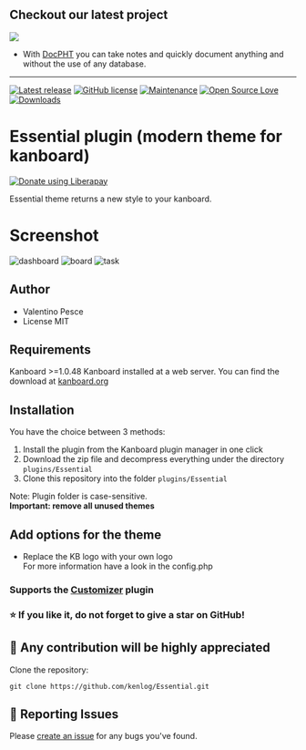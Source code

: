 ## Checkout our latest project
[![](https://raw.githubusercontent.com/docpht/docpht/master/public/assets/img/logo.png)](https://github.com/docpht/docpht)

- With [DocPHT](https://github.com/docpht/docpht) you can take notes and quickly document anything and without the use of any database.
-----------

[![Latest release](https://img.shields.io/github/release/kenlog/Essential.svg)](https://github.com/kenlog/Essential/releases)
[![GitHub license](https://img.shields.io/github/license/Naereen/StrapDown.js.svg)](https://github.com/kenlog/Essential/blob/master/LICENSE)
[![Maintenance](https://img.shields.io/badge/Maintained%3F-yes-green.svg)](https://github.com/kenlog/Essential/graphs/contributors)
[![Open Source Love](https://badges.frapsoft.com/os/v1/open-source.svg?v=103)]()
[![Downloads](https://img.shields.io/github/downloads/kenlog/Essential/total.svg)](https://github.com/kenlog/Essential/releases)

# Essential plugin (modern theme for kanboard)

<noscript><a href="https://liberapay.com/kenlog/donate"><img alt="Donate using Liberapay" src="https://liberapay.com/assets/widgets/donate.svg"></a></noscript>

Essential theme returns a new style to your kanboard.

# Screenshot
![dashboard](https://user-images.githubusercontent.com/11728231/50735758-2f7cbc00-11b4-11e9-940a-12586a7f2493.png)
![board](https://user-images.githubusercontent.com/11728231/50735759-31df1600-11b4-11e9-91d5-aee216dc7e74.png)
![task](https://user-images.githubusercontent.com/11728231/50735761-34417000-11b4-11e9-93ef-e5bec9f22c03.png)

Author
------------
- Valentino Pesce
- License MIT

Requirements
------------
Kanboard >=1.0.48 
Kanboard installed at a web server.
You can find the download at [kanboard.org](https://kanboard.org/)

Installation
------------
You have the choice between 3 methods:

1. Install the plugin from the Kanboard plugin manager in one click
2. Download the zip file and decompress everything under the directory `plugins/Essential`
3. Clone this repository into the folder `plugins/Essential`

Note: Plugin folder is case-sensitive.  
**Important: remove all unused themes**

Add options for the theme
------------
- Replace the KB logo with your own logo  
For more information have a look in the config.php  
### Supports the [Customizer](https://github.com/creecros/Customizer) plugin

### :star: If you like it, do not forget to give a star on GitHub!

:construction_worker: Any contribution will be highly appreciated
------------
Clone the repository: 
```console 
git clone https://github.com/kenlog/Essential.git
```
:bug: Reporting Issues
------------
Please [create an issue](https://github.com/kenlog/Essential/issues) for any bugs you've found.
